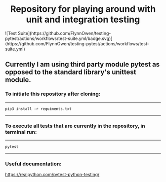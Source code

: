 <h1 align="center">Repository for playing around with unit and integration testing</h1>
![Test Suite](https://github.com/FlynnOwen/testing-pytest/actions/workflows/test-suite.yml/badge.svg)](https://github.com/FlynnOwen/testing-pytest/actions/workflows/test-suite.yml)

## Currently I am using third party module pytest as opposed to the standard library's unittest module. 


### To initiate this repository after cloning:

------------
	pip3 install -r requiments.txt
------------

### To execute all tests that are currently in the repository, in terminal run:

------------
	pytest
------------

### Useful documentation:
https://realpython.com/pytest-python-testing/
